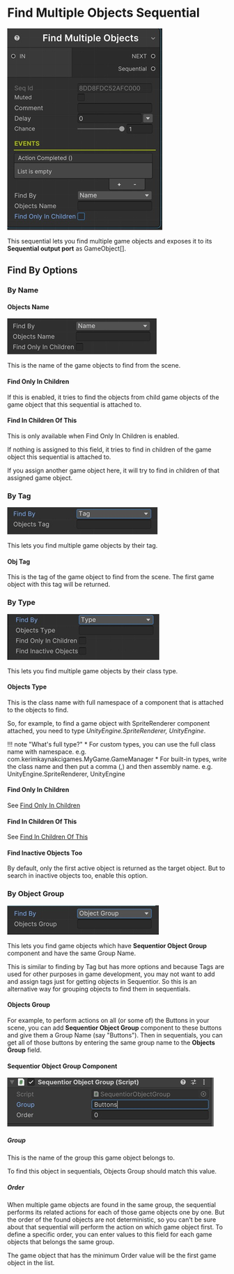 # Find Multiple Objects Sequential

![Find multiple objects](/img/sequential_findmultipleobj.jpg)

This sequential lets you find multiple game objects and exposes it to its __Sequential output port__ as GameObject[].

## Find By Options

### By Name

#### Objects Name

![Target Object Tag](/img/sequential_findmultipleobj_byname.jpg)

This is the name of the game objects to find from the scene. 

#### Find Only In Children

If this is enabled, it tries to find the objects from child game objects of the game object that this sequential is attached to.

#### Find In Children Of This

This is only available when Find Only In Children is enabled.

If nothing is assigned to this field, it tries to find in children of the game object this sequential is attached to.

If you assign another game object here, it will try to find in children of that assigned game object.


### By Tag

![Target Object Tag](/img/sequential_findmultipleobj_bytag.jpg)

This lets you find multiple game objects by their tag.

#### Obj Tag

This is the tag of the game object to find from the scene. The first game object with this tag will be returned.


### By Type
![Target Object Tag](/img/sequential_findmultipleobj_bytype.jpg)

This lets you find multiple game objects by their class type.

#### Objects Type
This is the class name with full namespace of a component that is attached to the objects to find.

So, for example, to find a game object with SpriteRenderer component attached, you need to type _UnityEngine.SpriteRenderer, UnityEngine_.

!!! note "What's full type?"
    * For custom types, you can use the full class name with namespace. e.g. com.kerimkaynakcigames.MyGame.GameManager
    * For built-in types, write the class name and then put a comma (,) and then assembly name. e.g. UnityEngine.SpriteRenderer, UnityEngine

#### Find Only In Children
See [Find Only In Children](#find-only-in-children)

#### Find In Children Of This
See [Find In Children Of This](#find-in-children-of-this)

#### Find Inactive Objects Too
By default, only the first active object is returned as the target object. But to search in inactive objects too, enable this option.



### By Object Group

![Target Object Group](/img/sequential_findmultipleobj_byobjectgroup.jpg)

This lets you find game objects which have __Sequentior Object Group__ component and have the same Group Name.

This is similar to finding by Tag but has more options and because Tags are used for other purposes in game development, you may not want to add and assign tags just for getting objects in Sequentior. So this is an alternative way for grouping objects to find them in sequentials.

#### Objects Group

For example, to perform actions on all (or some of) the Buttons in your scene, you can add __Sequentior Object Group__ component to these buttons and give them a Group Name (say "Buttons"). Then in sequentials, you can get all of those buttons by entering the same group name to the __Objects Group__ field.

#### Sequentior Object Group Component

![Sequentior Object Group Component](/img/objectgroup.jpg)

##### Group
This is the name of the group this game object belongs to.

To find this object in sequentials, Objects Group should match this value.

##### Order

When multiple game objects are found in the same group, the sequential performs its related actions for each of those game objects one by one. But the order of the found objects are not deterministic, so you can't be sure about that sequential will perform the action on which game object first. To define a specific order, you can enter values to this field for each game objects that belongs the same group.

The game object that has the minimum Order value will be the first game object in the list.

